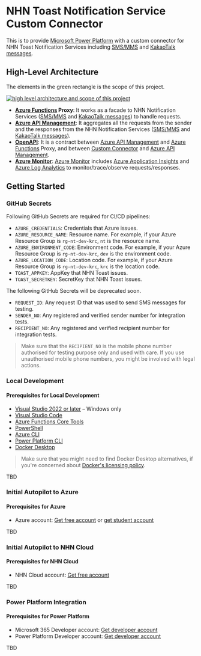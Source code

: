 # NHN Toast Notification Service Custom Connector #

This is to provide [Microsoft Power Platform](http://powerplatform.microsoft.com/?WT.mc_id=dotnet-58531-juyoo) with a custom connector for NHN Toast Notification Services including [SMS/MMS](https://www.toast.com/kr/service/notification/sms) and [KakaoTalk messages](https://www.toast.com/kr/service/notification/kakaotalk-bizmessage).


## High-Level Architecture ##

The elements in the green rectangle is the scope of this project.

[![high level architecture and scope of this project](./assets/architecture.png)](https://raw.githubusercontent.com/aliencube/nhn-toast-notification-service-custom-connector/main/assets/architecture.png)

* **[Azure Functions](https://azure.microsoft.com/services/functions/?WT.mc_id=dotnet-58531-juyoo) Proxy**: It works as a facade to NHN Notification Services ([SMS/MMS](https://www.toast.com/kr/service/notification/sms) and [KakaoTalk messages](https://www.toast.com/kr/service/notification/kakaotalk-bizmessage)) to handle requests.
* **[Azure API Management](https://azure.microsoft.com/services/api-management/?WT.mc_id=dotnet-58531-juyoo)**: It aggregates all the requests from the sender and the responses from the NHN Notification Services ([SMS/MMS](https://www.toast.com/kr/service/notification/sms) and [KakaoTalk messages](https://www.toast.com/kr/service/notification/kakaotalk-bizmessage)).
* **[OpenAPI](https://github.com/OAI/OpenAPI-Specification/blob/main/versions/3.0.1.md)**: It is a contract between [Azure API Management](https://azure.microsoft.com/services/api-management/?WT.mc_id=dotnet-58531-juyoo) and [Azure Functions](https://azure.microsoft.com/services/functions/?WT.mc_id=dotnet-58531-juyoo) Proxy, and between [Custom Connector](https://docs.microsoft.com/connectors/custom-connectors/?WT.mc_id=dotnet-58531-juyoo) and [Azure API Management](https://azure.microsoft.com/services/api-management/?WT.mc_id=dotnet-58531-juyoo).
* **[Azure Monitor](https://azure.microsoft.com/services/monitor/?WT.mc_id=dotnet-58531-juyoo)**: [Azure Monitor](https://azure.microsoft.com/services/monitor/?WT.mc_id=dotnet-58531-juyoo) includes [Azure Application Insights](https://docs.microsoft.com/azure/azure-monitor/app/app-insights-overview?WT.mc_id=dotnet-58531-juyoo) and [Azure Log Analytics](https://docs.microsoft.com/azure/azure-monitor/logs/log-analytics-overview?WT.mc_id=dotnet-58531-juyoo) to monitor/trace/observe requests/responses.


## Getting Started ##

### GitHub Secrets ###

Following GitHub Secrets are required for CI/CD pipelines:

* `AZURE_CREDENTIALS`: Credentials that Azure issues.
* `AZURE_RESOURCE_NAME`: Resource name. For example, if your Azure Resource Group is `rg-nt-dev-krc`, `nt` is the resource name.
* `AZURE_ENVIRONMENT_CODE`: Environment code. For example, if your Azure Resource Group is `rg-nt-dev-krc`, `dev` is the environment code.
* `AZURE_LOCATION_CODE`: Location code. For example, if your Azure Resource Group is `rg-nt-dev-krc`, `krc` is the location code.
* `TOAST_APPKEY`: AppKey that NHN Toast issues.
* `TOAST_SECRETKEY`: SecretKey that NHN Toast issues.

The following GitHub Secrets will be deprecated soon.

* `REQUEST_ID`: Any request ID that was used to send SMS messages for testing.
* `SENDER_NO`: Any registered and verified sender number for integration tests.
* `RECIPIENT_NO`: Any registered and verified recipient number for integration tests.
  
> Make sure that the `RECIPIENT_NO` is the mobile phone number authorised for testing purpose only and used with care. If you use unauthorised mobile phone numbers, you might be involved with legal actions.


### Local Development ###

#### Prerequisites for Local Development ####

* [Visual Studio 2022 or later](https://visualstudio.microsoft.com/vs/?WT.mc_id=dotnet-58531-juyoo) &ndash; Windows only
* [Visual Studio Code](https://code.visualstudio.com/?WT.mc_id=dotnet-58531-juyoo)
* [Azure Functions Core Tools](https://docs.microsoft.com/azure/azure-functions/functions-run-local?WT.mc_id=dotnet-58531-juyoo)
* [PowerShell](https://docs.microsoft.com/powershell/scripting/overview?WT.mc_id=dotnet-58531-juyoo)
* [Azure CLI](https://docs.microsoft.com/cli/azure/what-is-azure-cli?WT.mc_id=dotnet-58531-juyoo)
* [Power Platform CLI](https://docs.microsoft.com/power-apps/developer/data-platform/powerapps-cli?WT.mc_id=dotnet-58531-juyoo)
* [Docker Desktop](https://docs.docker.com/get-started/)

> Make sure that you might need to find Docker Desktop alternatives, if you're concerned about [Docker's licensing policy](https://www.docker.com/blog/the-grace-period-for-the-docker-subscription-service-agreement-ends-soon-heres-what-you-need-to-know/).


TBD


### Initial Autopilot to Azure ###

#### Prerequisites for Azure ####

* Azure account: [Get free account](https://azure.microsoft.com/free/?WT.mc_id=dotnet-58531-juyoo) or [get student account](https://azure.microsoft.com/free/students/?WT.mc_id=dotnet-58531-juyoo)


TBD


### Initial Autopilot to NHN Cloud ###

#### Prerequisites for NHN Cloud ####

* NHN Cloud account: [Get free account](https://www.toast.com/kr/pricing#event)


TBD


### Power Platform Integration ###

#### Prerequisites for Power Platform ####

* Microsoft 365 Developer account: [Get developer account](https://developer.microsoft.com/microsoft-365/dev-program?WT.mc_id=dotnet-58531-juyoo)
* Power Platform Developer account: [Get developer account](https://powerapps.microsoft.com/developerplan/?WT.mc_id=dotnet-58531-juyoo)


TBD
